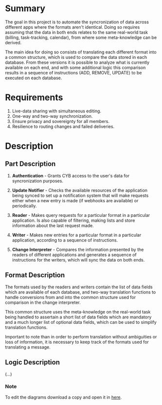 # Summary

The goal in this project is to automate the syncronization of data across different apps where the formats aren't identical. Doing so requires assuming that the data in both ends relates to the same real-world task (billing, task-tracking, calendar), from where some meta-knowledge can be derived.

The main idea for doing so consists of translating each different format into a common structure, which is used to compare the data stored in each database. From these versions it is possible to analyze what is currently available on each end, and with some additional logic this comparison results in a sequence of instructions (ADD, REMOVE, UPDATE) to be executed on each database.

# Requirements

1. Live-data sharing with simultaneous editing.
2. One-way and two-way synchronization.
3. Ensure privacy and sovereignty for all members.
4. Resilience to routing changes and failed deliveries.

# Description

## Part Description

1. **Authentication** - Grants CYB access to the user's data for syncronization purposes.

2. **Update Notifier** - Checks the available resources of the application being synced to set up a notification system that will make requests either when a new entry is made (if webhooks are available) or periodically.

4. **Reader** - Makes query requests for a particular format in a particular application. Is also capable of filtering, making lists and store information about the last request made.

5. **Writer** - Makes new entries for a particular format in a particular application, according to a sequence of instructions.

6. **Change Interpreter** - Compares the information presented by the readers of different applications and generates a sequence of instructions for the writers, which will sync the data on both ends. 

## Format Description

The formats used by the readers and writers contain the list of data fields which are available of each database, and two-way translation functions to handle conversions from and into the common structure used for comparison in the change interpreter.

This common structure uses the meta-knowledge on the real-world task being handled to assertain a short list of data fields which are mandatory and a much longer list of optional data fields, which can be used to simplify translation functions.

Important to note than in order to perform translation without ambiguities or loss of information, it is necessary to keep track of the formats used for translating a message.

## Logic Description

(...)

### Note

To edit the diagrams download a copy and open it in [here](https://app.diagrams.net/).
